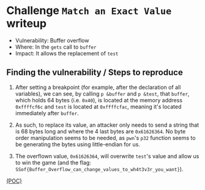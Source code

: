 # Challenge `Match an Exact Value` writeup

- Vulnerability: Buffer overflow
- Where: In the `gets` call to `buffer`
- Impact: It allows the replacement of `test`

## Finding the vulnerability / Steps to reproduce

1. After setting a breakpoint (for example, after the declaration of all variables), we can see, by calling `p &buffer` and `p &test`, that `buffer`, which holds 64 bytes (i.e. `0x40`), is located at the memory address `0xffffcf6c` and `test` is located at `0xffffcfac`, meaning it's located immediately after `buffer`.

2. As such, to replace its value, an attacker only needs to send a string that is 68 bytes long and where the 4 last bytes are `0x61626364`. No byte order manipulation seems to be needed, as `pwn`'s `p32` function seems to be generating the bytes using little-endian for us. 

3. The overflown value, `0x61626364`, will overwrite `test`'s value and allow us to win the game (and the flag: `SSof{Buffer_Overflow_can_change_values_to_wh4t3v3r_you_want}`).

[(POC)](`match.py`)